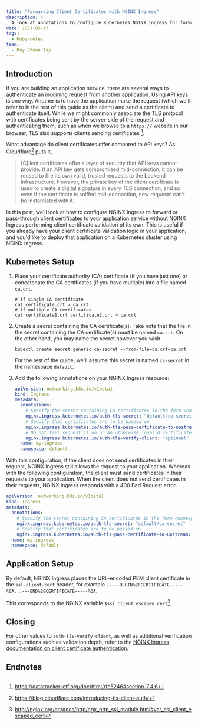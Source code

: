 ```yaml
---
title: "Forwarding Client Certificates with NGINX Ingress"
description: >
  A look at annotations to configure Kubernetes NGINX Ingress for forwarding client certificates
date: 2021-05-17
tags:
  - Kubernetes
team:
  - Ray Chuan Tay
---
```



## Introduction

If you are building an application service, there are several ways to authenticate an incoming request from another application. Using API keys is one way. Another is to have the application make the request (which we'll refer to in the rest of this guide as the client) and send a certificate to authenticate itself. While we might commonly associate the TLS protocol with certificates being sent by the server-side of the request and authenticating them, such as when we browse to a `https://` website in our browser, TLS also supports clients sending certificates [^tls7.4.6].

[^tls7.4.6]: https://datatracker.ietf.org/doc/html/rfc5246#section-7.4.6

What advantage do client certificates offer compared to API keys? As Cloudflare[^Cloudflare] puts it,

> <!-- spellchecker-disable -->[C]lient<!-- spellchecker-enable --> certificates offer a layer of security that API keys cannot provide. If an API key gets compromised mid-connection, it can be reused to fire its own valid, trusted requests to the backend infrastructure. However, the private key of the client certificate is used to create a digital signature in every TLS connection, and so even if the certificate is sniffed mid-connection, new requests can’t be instantiated with it.

[^Cloudflare]: https://blog.cloudflare.com/introducing-tls-client-auth/

In this post, we'll look at how to configure NGINX Ingress to forward or pass-through client certificates to your application service without NGINX Ingress performing client certificate validation of its own. This is useful if you already have your client certificate validation logic in your application, and you'd like to deploy that application on a Kubernetes cluster using NGINX Ingress.


## Kubernetes Setup

1. Place your certificate authority (CA) certificate (if you have just one) or concatenate the CA certificates (if you have multiple) into a file named `ca.crt`.

    ```shell
    # if single CA certificate
    cat certificate.crt > ca.crt
    # if multiple CA certificates
    cat certificate1.crt certificate2.crt > ca.crt
    ```

2. Create a secret containing the CA certificate(s). Take note that the file in the secret containing the CA certificate(s) must be named `ca.crt`. On the other hand, you may name the secret however you wish.

    ```shell
    kubectl create secret generic ca-secret --from-file=ca.crt=ca.crt
    ```

    For the rest of the guide, we'll assume this secret is named `ca-secret` in the namespace `default`.

3. Add the following annotations on your NGINX Ingress resource:

    ```yaml {linenos=false,hl_lines=["5-10"]}
    apiVersion: networking.k8s.io/v1beta1
    kind: Ingress
    metadata:
      annotations:
        # Specify the secret containing CA certificates in the form <namespace>/<secret name>
        nginx.ingress.kubernetes.io/auth-tls-secret: "default/ca-secret"
        # Specify that certificates are to be passed on
        nginx.ingress.kubernetes.io/auth-tls-pass-certificate-to-upstream: "true"
        # Do not fail request if no or an otherwise invalid certificate is provided
        nginx.ingress.kubernetes.io/auth-tls-verify-client: "optional"
      name: my-ingress
      namespace: default
    ```

With this configuration, if the client does not send certificates in their request, NGINX Ingress still allows the request to your application. Whereas with the following configuration, the client must send certificates in their requests to your application. When the client does not send certificates in their requests, NGINX Ingress responds with a 400 Bad Request error.

```yaml {linenos=false,hl_lines=["5-8"]}
apiVersion: networking.k8s.io/v1beta1
kind: Ingress
metadata:
  annotations:
    # Specify the secret containing CA certificates in the form <namespace>/<secret name>
    nginx.ingress.kubernetes.io/auth-tls-secret: "default/ca-secret"
    # Specify that certificates are to be passed on
    nginx.ingress.kubernetes.io/auth-tls-pass-certificate-to-upstream: "true"
  name: my-ingress
  namespace: default
```


## Application Setup

By default, NGINX Ingress places the URL-encoded PEM client certificate in the `ssl-client-cert` header, for example `-----BEGIN%20CERTIFICATE-----%0A...---END%20CERTIFICATE-----%0A`.

This corresponds to the NGINX variable `$ssl_client_escaped_cert`[^nginx_ssl_cert_docs].

[^nginx_ssl_cert_docs]: http://nginx.org/en/docs/http/ngx_http_ssl_module.html#var_ssl_client_escaped_cert


## Closing

For other values to `auth-tls-verify-client`, as well as additional verification configurations such as validation depth, refer to the [NGINX Ingress documentation on client certificate authentication](https://kubernetes.github.io/ingress-nginx/user-guide/nginx-configuration/annotations/#client-certificate-authentication).


## Endnotes
